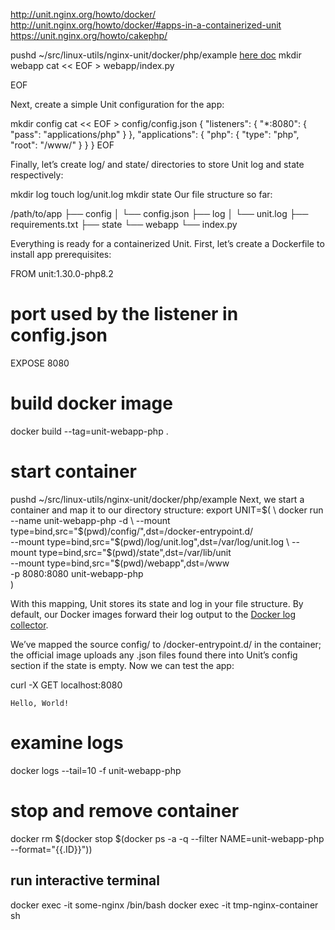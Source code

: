 http://unit.nginx.org/howto/docker/
http://unit.nginx.org/howto/docker/#apps-in-a-containerized-unit
https://unit.nginx.org/howto/cakephp/

pushd ~/src/linux-utils/nginx-unit/docker/php/example
[here doc](https://en.wikipedia.org/wiki/Here_document)
mkdir webapp
cat << EOF > webapp/index.py
<?php phpinfo(); ?>
EOF

Next, create a simple Unit configuration for the app:

mkdir config
cat << EOF > config/config.json
{
  "listeners": {
      "*:8080": {
          "pass": "applications/php"
      }
  },
  "applications": {
      "php": {
          "type": "php",
          "root": "/www/"
      }
  }
}
EOF

Finally, let’s create log/ and state/ directories to store Unit log and state respectively:

mkdir log
touch log/unit.log
mkdir state
Our file structure so far:

/path/to/app
├── config
│   └── config.json
├── log
│   └── unit.log
├── requirements.txt
├── state
└── webapp
    └── index.py

Everything is ready for a containerized Unit. First, let’s create a Dockerfile to install app prerequisites:

FROM unit:1.30.0-php8.2
# port used by the listener in config.json
EXPOSE 8080


# build docker image
docker build --tag=unit-webapp-php .

# start container
pushd ~/src/linux-utils/nginx-unit/docker/php/example
Next, we start a container and map it to our directory structure:
export UNIT=$(                                                         \
      docker run --name unit-webapp-php -d                                 \
      --mount type=bind,src="$(pwd)/config/",dst=/docker-entrypoint.d/   \
      --mount type=bind,src="$(pwd)/log/unit.log",dst=/var/log/unit.log  \
      --mount type=bind,src="$(pwd)/state",dst=/var/lib/unit             \
      --mount type=bind,src="$(pwd)/webapp",dst=/www                     \
      -p 8080:8080 unit-webapp-php                                           \
  )

With this mapping, Unit stores its state and log in your file structure. By default, our Docker images forward their log output to the [Docker log collector](https://docs.docker.com/config/containers/logging/).


We’ve mapped the source config/ to /docker-entrypoint.d/ in the container; the official image uploads any .json files found there into Unit’s config section if the state is empty. Now we can test the app:

curl -X GET localhost:8080

    Hello, World!
# examine logs
docker logs --tail=10 -f unit-webapp-php

# stop and remove container
docker rm $(docker stop $(docker ps -a -q --filter NAME=unit-webapp-php --format="{{.ID}}"))

## run interactive terminal
docker exec -it some-nginx /bin/bash
docker exec -it tmp-nginx-container sh
